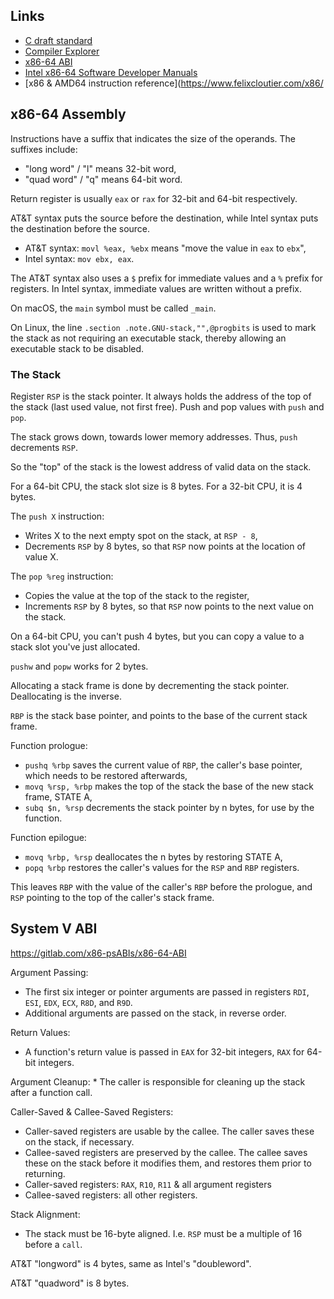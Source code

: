 
## Links

 * [C draft standard](https://www.open-std.org/JTC1/SC22/WG14/www/docs/n2310.pdf)
 * [Compiler Explorer](https://godbolt.org/)
 * [x86-64 ABI](https://gitlab.com/x86-psABIs/x86-64-ABI)
 * [Intel x86-64 Software Developer Manuals](https://www.intel.com/content/www/us/en/developer/articles/technical/intel-sdm.html)
 * [x86 & AMD64 instruction reference](https://www.felixcloutier.com/x86/

## x86-64 Assembly

Instructions have a suffix that indicates the size of the operands. The suffixes include:

 * "long word" / "l" means 32-bit word,
 * "quad word" / "q" means 64-bit word.

Return register is usually `eax` or `rax` for 32-bit and 64-bit respectively.

AT&T syntax puts the source before the destination, while Intel syntax puts the destination before the source.

 * AT&T syntax: `movl %eax, %ebx` means "move the value in `eax` to `ebx`", 
 * Intel syntax: `mov ebx, eax`. 

The AT&T syntax also uses a `$` prefix for immediate values and a `%` prefix for registers.
In Intel syntax, immediate values are written without a prefix.

On macOS, the `main` symbol must be called `_main`.

On Linux, the line `.section .note.GNU-stack,"",@progbits` is used to mark the stack as not requiring an
executable stack, thereby allowing an executable stack to be disabled.

### The Stack

Register `RSP` is the stack pointer. It always holds the address of the top of the stack (last used value, not first free).
Push and pop values with `push` and `pop`.

The stack grows down, towards lower memory addresses. Thus, `push` decrements `RSP`.

So the "top" of the stack is the lowest address of valid data on the stack.

For a 64-bit CPU, the stack slot size is 8 bytes. For a 32-bit CPU, it is 4 bytes.

The `push X` instruction:

 * Writes X to the next empty spot on the stack, at `RSP - 8`,
 * Decrements `RSP` by 8 bytes, so that `RSP` now points at the location of value X.

The `pop %reg` instruction:

 * Copies the value at the top of the stack to the register,
 * Increments `RSP` by 8 bytes, so that `RSP` now points to the next value on the stack.

On a 64-bit CPU, you can't push 4 bytes, but you can copy a value to a stack slot you've just allocated.

`pushw` and `popw` works for 2 bytes.


Allocating a stack frame is done by decrementing the stack pointer. Deallocating is the inverse.

`RBP` is the stack base pointer, and points to the base of the current stack frame.

Function prologue:

 * `pushq %rbp` saves the current value of `RBP`, the caller's base pointer, which needs to be restored afterwards,
 * `movq %rsp, %rbp` makes the top of the stack the base of the new stack frame, STATE A,
 * `subq $n, %rsp` decrements the stack pointer by n bytes, for use by the function.

Function epilogue:

 * `movq %rbp, %rsp` deallocates the n bytes by restoring STATE A,
 * `popq %rbp` restores the caller's values for the `RSP` and `RBP` registers.

This leaves `RBP` with the value of the caller's `RBP` before the prologue, and `RSP` pointing to the top of the caller's stack frame.

## System V ABI

https://gitlab.com/x86-psABIs/x86-64-ABI

Argument Passing:
 * The first six integer or pointer arguments are passed in registers `RDI`, `ESI`, `EDX`, `ECX`, `R8D`, and `R9D`.
 * Additional arguments are passed on the stack, in reverse order.

Return Values:
 * A function's return value is passed in `EAX` for 32-bit integers, `RAX` for 64-bit integers.

Argument Cleanup:
    * The caller is responsible for cleaning up the stack after a function call.

Caller-Saved & Callee-Saved Registers:
 * Caller-saved registers are usable by the callee. The caller saves these on the stack, if necessary.
 * Callee-saved registers are preserved by the callee. The callee saves these on the stack before it modifies them, and restores them prior to returning.
 * Caller-saved registers: `RAX`, `R10`, `R11` & all argument registers
 * Callee-saved registers: all other registers.

Stack Alignment:
 * The stack must be 16-byte aligned. I.e. `RSP` must be a multiple of 16 before a `call`.

AT&T "longword" is 4 bytes, same as Intel's "doubleword".

AT&T "quadword" is 8 bytes.


